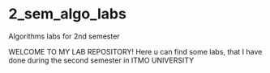 # 2_sem_algo_labs
Algorithms labs for 2nd semester

WELCOME TO MY LAB REPOSITORY!
Here u can find some labs, that I have done during the second semester in ITMO UNIVERSITY
